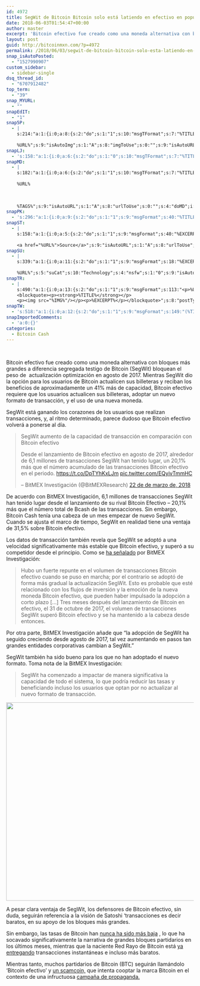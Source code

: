 ```yaml
---
id: 4972
title: SegWit de Bitcoin Bitcoin solo está latiendo en efectivo en popularidad
date: 2018-06-03T01:54:47+00:00
author: master
excerpt: 'Bitcoin efectivo fue creado como una moneda alternativa con bloques más grandes a diferencia segregada testigo de Bitcoin (SegWit) bloquean el peso de  actualización optimización en agosto de 2017.'
layout: post
guid: http://bitcoinmxn.com/?p=4972
permalink: /2018/06/03/segwit-de-bitcoin-bitcoin-solo-esta-latiendo-en-efectivo-en-popularidad/
snap_isAutoPosted:
  - "1527990907"
custom_sidebar:
  - sidebar-single
dsq_thread_id:
  - "6707912482"
top_term:
  - "39"
snap_MYURL:
  - ""
snapEdIT:
  - "1"
snap5P:
  - |
    s:214:"a:1:{i:0;a:8:{s:2:"do";s:1:"1";s:10:"msgTFormat";s:7:"%TITLE%";s:9:"msgFormat";s:18:"%EXCERPT%
    
    %URL%";s:9:"isAutoImg";s:1:"A";s:8:"imgToUse";s:0:"";s:9:"isAutoURL";s:1:"A";s:8:"urlToUse";s:0:"";s:4:"do5P";i:0;}}";
snapLJ:
  - 's:158:"a:1:{i:0;a:6:{s:2:"do";s:1:"0";s:10:"msgTFormat";s:7:"%TITLE%";s:9:"msgFormat";s:9:"%EXCERPT%";s:9:"isAutoURL";s:1:"A";s:8:"urlToUse";s:0:"";s:4:"doLJ";i:0;}}";'
snapMD:
  - |
    s:182:"a:1:{i:0;a:6:{s:2:"do";s:1:"1";s:10:"msgTFormat";s:7:"%TITLE%";s:9:"msgFormat";s:32:"%EXCERPT%
    
    %URL%
    
    
    
    %TAGS%";s:9:"isAutoURL";s:1:"A";s:8:"urlToUse";s:0:"";s:4:"doMD";i:0;}}";
snapPK:
  - 's:296:"a:1:{i:0;a:9:{s:2:"do";s:1:"1";s:9:"msgFormat";s:40:"%TITLE% - %URL% #bitcoin #mexico #crypto";s:9:"isAutoURL";s:1:"A";s:8:"urlToUse";s:0:"";s:4:"doPK";i:0;s:8:"isPosted";s:1:"1";s:4:"pgID";i:1378302967;s:7:"postURL";s:30:"https://www.plurk.com/p/msltdj";s:5:"pDate";s:19:"2018-06-03 01:54:51";}}";'
snapST:
  - |
    s:158:"a:1:{i:0;a:5:{s:2:"do";s:1:"1";s:9:"msgFormat";s:40:"%EXCERPT%
    
    <a href="%URL%">Source</a>";s:9:"isAutoURL";s:1:"A";s:8:"urlToUse";s:0:"";s:4:"doST";i:0;}}";
snapSU:
  - |
    s:339:"a:1:{i:0;a:11:{s:2:"do";s:1:"1";s:9:"msgFormat";s:18:"%EXCERPT%
    
    %URL%";s:5:"suCat";s:10:"Technology";s:4:"nsfw";s:1:"0";s:9:"isAutoURL";s:1:"A";s:8:"urlToUse";s:0:"";s:4:"doSU";i:0;s:8:"isPosted";s:1:"1";s:4:"pgID";s:6:"27nWOf";s:7:"postURL";s:45:"http://www.stumbleupon.com/su/27nWOf/comments";s:5:"pDate";s:19:"2018-06-03 01:55:06";}}";
snapTR:
  - |
    s:490:"a:1:{i:0;a:13:{s:2:"do";s:1:"1";s:9:"msgFormat";s:113:"<p>%URL%</p>
    <blockquote><p><strong>%TITLE%</strong></p>
    <p><img src="%IMG%"/></p><p>%EXCERPT%</p></blockquote>";s:8:"postType";s:1:"T";s:10:"msgTFormat";s:7:"%TITLE%";s:9:"isAutoImg";s:1:"A";s:8:"imgToUse";s:0:"";s:9:"isAutoURL";s:1:"A";s:8:"urlToUse";s:0:"";s:4:"doTR";i:0;s:8:"isPosted";s:1:"1";s:4:"pgID";i:174516482963;s:7:"postURL";s:46:"http://bitcoinmxn.tumblr.com/post/174516482963";s:5:"pDate";s:19:"2018-06-03 01:55:07";}}";
snapTW:
  - 's:518:"a:1:{i:0;a:12:{s:2:"do";s:1:"1";s:9:"msgFormat";s:149:"(%TITLE%) - %URL% #bitcoin #criptomonedas #criptomoneda #blockchain #bitcoinMexico #bitcoinpanama #bitcoinvenezuela #ethereum #mexico #cryptocurrency";s:8:"attchImg";s:1:"1";s:9:"isAutoImg";s:1:"A";s:8:"imgToUse";s:0:"";s:9:"isAutoURL";s:1:"A";s:8:"urlToUse";s:0:"";s:4:"doTW";i:0;s:8:"isPosted";s:1:"1";s:4:"pgID";s:19:"1003092692061118464";s:7:"postURL";s:58:"https://twitter.com/mxn_bitcoin/status/1003092692061118464";s:5:"pDate";s:19:"2018-06-03 01:55:09";}}";'
snapImportedComments:
  - 'a:0:{}'
categories:
  - Bitcoin Cash
---
```

&nbsp;

Bitcoin efectivo fue creado como una moneda alternativa con bloques más grandes a diferencia segregada testigo de Bitcoin (SegWit) bloquean el peso de  actualización optimización en agosto de 2017. Mientras SegWit dio la opción para los usuarios de Bitcoin actualicen sus billeteras y reciban los beneficios de aproximadamente un 41% más de capacidad, Bitcoin efectivo requiere que los usuarios actualicen sus billeteras, adoptar un nuevo formato de transacción, y el uso de una nueva moneda.

SegWit está ganando los corazones de los usuarios que realizan transacciones, y, al ritmo determinado, parece dudoso que Bitcoin efectivo volverá a ponerse al día.

<blockquote class="m_-5968406343921087848m_-6104915330054031562gmail-m_-6593683867547383427gmail-twitter-tweet">
  <p dir="ltr" lang="en">
    SegWit aumento de la capacidad de transacción en comparación con Bitcoin efectivo
  </p>
  
  <p>
    Desde el lanzamiento de Bitcoin efectivo en agosto de 2017, alrededor de 6,1 millones de transacciones SegWit han tenido lugar, un 20,1% más que el número acumulado de las transacciones Bitcoin efectivo en el periodo. <span class="m_-5968406343921087848m_-6104915330054031562gmail-notranslate"><a href="https://t.co/DpTYhKxLJm" target="_blank" rel="noopener" data-saferedirecturl="https://www.google.com/url?hl=en&q=https://t.co/DpTYhKxLJm&source=gmail&ust=1528076916279000&usg=AFQjCNG41kToACKxRmsBvhmpmJo7qZHOaA">https://t.co/DpTYhKxL<wbr />Jm</a></span> <a href="https://t.co/EQyivTmmHC" target="_blank" rel="noopener" data-saferedirecturl="https://www.google.com/url?hl=en&q=https://t.co/EQyivTmmHC&source=gmail&ust=1528076916279000&usg=AFQjCNGzbWWlQ65eL9jPNmr3vizFEUaSZw">pic.twitter.com/EQyivTmmHC</a>
  </p>
  
  <p>
    &#8211; BitMEX Investigación (@BitMEXResearch) <a href="https://twitter.com/BitMEXResearch/status/976625772113743872?ref_src=twsrc%5Etfw" target="_blank" rel="noopener" data-saferedirecturl="https://www.google.com/url?hl=en&q=https://twitter.com/BitMEXResearch/status/976625772113743872?ref_src%3Dtwsrc%255Etfw&source=gmail&ust=1528076916279000&usg=AFQjCNHZWRKH6lv8T-ki6qY1JFbMGGGwxA">22 de de marzo de, 2018</a>
  </p>
</blockquote>

De acuerdo con BitMEX Investigación, 6,1 millones de transacciones SegWit han tenido lugar desde el lanzamiento de su rival Bitcoin Efectivo &#8211; 20,1% más que el número total de Bcash de las transacciones. Sin embargo, Bitcoin Cash tenía una cabeza de un mes empezar de nuevo SegWit. Cuando se ajusta el marco de tiempo, SegWit en realidad tiene una ventaja de 31,5% sobre Bitcoin efectivo.

Los datos de transacción también revela que SegWit se adoptó a una velocidad significativamente más estable que Bitcoin efectivo, y superó a su competidor desde el principio. Como se <a href="https://blog.bitmex.com/the-segwit-transaction-capacity-increase-update/" target="_blank" rel="noopener" data-saferedirecturl="https://www.google.com/url?hl=en&q=https://blog.bitmex.com/the-segwit-transaction-capacity-increase-update/&source=gmail&ust=1528076916279000&usg=AFQjCNHcGgTxOVYQ2rbqHjdysw7eWgWJvw">ha señalado</a> por BitMEX Investigación:

> Hubo un fuerte repunte en el volumen de transacciones Bitcoin efectivo cuando se puso en marcha; por el contrario se adoptó de forma más gradual la actualización SegWit. Esto es probable que esté relacionado con los flujos de inversión y la emoción de la nueva moneda Bitcoin efectivo, que pueden haber impulsado la adopción a corto plazo [&#8230;] Tres meses después del lanzamiento de Bitcoin en efectivo, el 31 de octubre de 2017, el volumen de transacciones SegWit superó Bitcoin efectivo y se ha mantenido a la cabeza desde entonces.

Por otra parte, BitMEX Investigación añade que “la adopción de SegWit ha seguido creciendo desde agosto de 2017, tal vez aumentando en pasos tan grandes entidades corporativas cambian a SegWit.”

SegWit también ha sido bueno para los que no han adoptado el nuevo formato. Toma nota de la BitMEX Investigación:

> SegWit ha comenzado a impactar de manera significativa la capacidad de todo el sistema, lo que podría reducir las tasas y beneficiando incluso los usuarios que optan por no actualizar al nuevo formato de transacción.

<img class="m_-5968406343921087848m_-6104915330054031562gmail-m_-6593683867547383427gmail-size-large m_-5968406343921087848m_-6104915330054031562gmail-m_-6593683867547383427gmail-wp-image-61631 m_-5968406343921087848m_-6104915330054031562gmail-m_-6593683867547383427gmail-aligncenter CToWUd a6T" tabindex="0" src="https://ci4.googleusercontent.com/proxy/UnDty2T3d5DRbMV3fzR6aOxSx9r185qgbaiiEOj48VmbcKz6bJlkV9_20yqT56o9ZqFqU7PNjVP-rWHtgZ0dyc3rpRcdO75lFv9m7Hj0gVc9iscoXqk=s0-d-e1-ft#http://bitcoinist.com/wp-content/uploads/2018/03/sw-1024x531.jpg" alt="" width="1024" height="531" /> 

A pesar clara ventaja de SegWit, los defensores de Bitcoin efectivo, sin duda, seguirán referencia a la visión de Satoshi &#8216;transacciones es decir baratos, en su apoyo de los bloques más grandes.

Sin embargo, las tasas de Bitcoin han <a href="https://twitter.com/CoreFeeHelper/status/977521242927452160?ref_src=twsrc%5Etfw&ref_url=http%3A%2F%2Fbitcoinist.com%2Fwp-admin%2Fpost.php%3Fpost%3D61626%26action%3Dedit" target="_blank" rel="noopener" data-saferedirecturl="https://www.google.com/url?hl=en&q=https://twitter.com/CoreFeeHelper/status/977521242927452160?ref_src%3Dtwsrc%255Etfw%26ref_url%3Dhttp%253A%252F%252Fbitcoinist.com%252Fwp-admin%252Fpost.php%253Fpost%253D61626%2526action%253Dedit&source=gmail&ust=1528076916279000&usg=AFQjCNFua7iA3B6Zmm18iWafXPfYYz0zVA">nunca ha sido más baja</a> , lo que ha socavado significativamente la narrativa de grandes bloques partidarios en los últimos meses, mientras que la naciente Red Rayo de Bitcoin está <a href="http://bitcoinist.com/lightning-publisher-for-wordpress-turns-content-creators-into-publishers/" target="_blank" rel="noopener" data-saferedirecturl="https://www.google.com/url?hl=en&q=http://bitcoinist.com/lightning-publisher-for-wordpress-turns-content-creators-into-publishers/&source=gmail&ust=1528076916279000&usg=AFQjCNESqxTeossvBJvCjCYmOgNLRaKnhw">ya entregando</a> transacciones instantáneas e incluso más baratos.

Mientras tanto, muchos partidarios de Bitcoin (BTC) seguirán llamándolo &#8216;Bitcoin efectivo&#8217; y <a href="http://bitcoinist.com/bitcoin-cash-downright-scam-bitcoin-educator-canadian-government/" target="_blank" rel="noopener" data-saferedirecturl="https://www.google.com/url?hl=en&q=http://bitcoinist.com/bitcoin-cash-downright-scam-bitcoin-educator-canadian-government/&source=gmail&ust=1528076916279000&usg=AFQjCNEqfB8_s8RwxA8MYe5XPcg6mcizeA">un scamcoin,</a> que intenta cooptar la marca Bitcoin en el contexto de una infructuosa <a href="http://bitcoinist.com/bitcoin-cash-propaganda-poll-backfires/" target="_blank" rel="noopener" data-saferedirecturl="https://www.google.com/url?hl=en&q=http://bitcoinist.com/bitcoin-cash-propaganda-poll-backfires/&source=gmail&ust=1528076916279000&usg=AFQjCNHq64Ob-Gk4HE1Cp6edJQ5LkSnCNA">campaña de propaganda.</a>